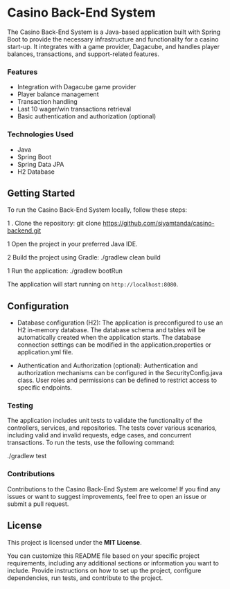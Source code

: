 # Casino Back-End System
The Casino Back-End System is a Java-based application built with Spring Boot to provide the necessary infrastructure and functionality for a casino start-up. It integrates with a game provider, Dagacube, and handles player balances, transactions, and support-related features.

### Features
* Integration with Dagacube game provider
* Player balance management
* Transaction handling
* Last 10 wager/win transactions retrieval
* Basic authentication and authorization (optional)

### Technologies Used

* Java
* Spring Boot
* Spring Data JPA
* H2 Database

## Getting Started

To run the Casino Back-End System locally, follow these steps:

1 . Clone the repository: git clone https://github.com/siyamtanda/casino-backend.git


1 Open the project in your preferred Java IDE.

2 Build the project using Gradle: ./gradlew clean build

1 Run the application: ./gradlew bootRun

The application will start running on `http://localhost:8080`.

## Configuration

* Database configuration (H2): The application is preconfigured to use an H2 in-memory database. The database schema and tables will be automatically created when the application starts. The database connection settings can be modified in the application.properties or application.yml file.

* Authentication and Authorization (optional): Authentication and authorization mechanisms can be configured in the SecurityConfig.java class. User roles and permissions can be defined to restrict access to specific endpoints.

### Testing

The application includes unit tests to validate the functionality of the controllers, services, and repositories. The tests cover various scenarios, including valid and invalid requests, edge cases, and concurrent transactions. To run the tests, use the following command:

./gradlew test

### Contributions

Contributions to the Casino Back-End System are welcome! If you find any issues or want to suggest improvements, feel free to open an issue or submit a pull request.

## License

This project is licensed under the **MIT License**.

You can customize this README file based on your specific project requirements, including any additional sections or information you want to include. Provide instructions on how to set up the project, configure dependencies, run tests, and contribute to the project.
